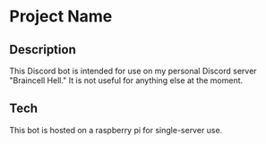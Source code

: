 # Project Name

## Description

This Discord bot is intended for use on my personal Discord server "Braincell Hell." It is not useful for anything else at the moment.

## Tech

This bot is hosted on a raspberry pi for single-server use.
